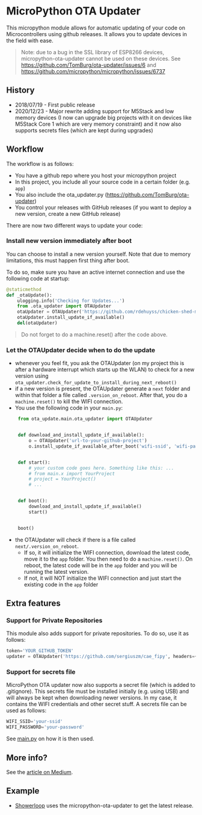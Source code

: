 # MicroPython OTA Updater

This micropython module allows for automatic updating of your code on Microcontrollers using github releases. It allows you to update devices in the field with ease. 

> Note: due to a bug in the SSL library of ESP8266 devices, micropython-ota-updater cannot be used on these devices. See https://github.com/TomBurg/ota-updater/issues/6 and https://github.com/micropython/micropython/issues/6737

## History
- 2018/07/19 - First public release
- 2020/12/23 - Major rewrite adding support for M5Stack and low memory devices (I now can upgrade big projects with it on devices like M5Stack Core 1 which are very memory constraint) and it now also supports secrets files (which are kept during upgrades)


## Workflow
The workflow is as follows:
* You have a github repo where you host your micropython project
* In this project, you include all your source code in a certain folder (e.g. `app`)
* You also include the ota_updater.py (https://github.com/TomBurg/ota-updater)
* You control your releases with GitHub releases (if you want to deploy a new version, create a new GitHub release)

There are now two different ways to update your code:

### Install new version immediately after boot
You can choose to install a new version yourself. Note that due to memory limitations, this must happen first thing after boot.

To do so, make sure you have an active internet connection and use the following code at startup:
```python
@staticmethod
def _otaUpdate():
    ulogging.info('Checking for Updates...')
    from .ota_updater import OTAUpdater
    otaUpdater = OTAUpdater('https://github.com/rdehuyss/chicken-shed-mgr', github_src_dir='src', main_dir='app', secrets_file="secrets.py")
    otaUpdater.install_update_if_available()
    del(otaUpdater)
```

> Do not forget to do a machine.reset() after the code above.


### Let the OTAUpdater decide when to do the update
* whenever you feel fit, you ask the OTAUpdater (on my project this is after a hardware interrupt which starts up the WLAN) to check for a new version using `ota_updater.check_for_update_to_install_during_next_reboot()`
* if a new version is present, the OTAUpdater generate a `next` folder and within that folder a file called `.version_on_reboot`. After that, you do a `machine.reset()` to kill the WIFI connection.
* You use the following code in your `main.py`:
   ```python
    from ota_update.main.ota_updater import OTAUpdater


    def download_and_install_update_if_available():
        o = OTAUpdater('url-to-your-github-project')
        o.install_update_if_available_after_boot('wifi-ssid', 'wifi-password')


    def start():
        # your custom code goes here. Something like this: ...
        # from main.x import YourProject
        # project = YourProject()
        # ...


    def boot():
        download_and_install_update_if_available()
        start()


    boot()
   ```
* the  OTAUpdater will check if there is a file called `next/.version_on_reboot`.
  * If so, it will initialize the WIFI connection, download the latest code, move it to the `app` folder. You then need to do a `machine.reset()`. On reboot, the latest code will be in the `app` folder and you will be running the latest version.
  * If not, it will NOT initialize the WIFI connection and just start the existing code in the `app` folder

## Extra features
### Support for Private Repositories
This module also adds support for private repositories. To do so, use it as follows:

```python
token='YOUR_GITHUB_TOKEN'
updater = OTAUpdater('https://github.com/sergiuszm/cae_fipy', headers={'Authorization': 'token {}'.format(token)})
```

### Support for secrets file
MicroPython OTA updater now also supports a secret file (which is added to .gitignore). This secrets file must be installed initially (e.g. using USB) and will always be kept when downloading newer versions. In my case, it contains the WIFI credentials and other secret stuff. A secrets file can be used as follows:

```python
WIFI_SSID='your-ssid'
WIFI_PASSWORD='your-password'
```
See [main.py](https://github.com/TomBurg/ota-updater/blob/master/main.py) on how it is then used.


## More info?
See the [article on Medium](https://medium.com/@ronald.dehuysser/micropython-ota-updates-and-github-a-match-made-in-heaven-45fde670d4eb).

## Example
- [Showerloop](https://github.com/rdehuyss/showerloop/blob/master/main.py) uses the micropython-ota-updater to get the latest release.
